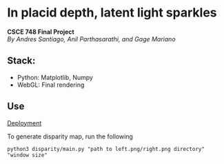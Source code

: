 # In placid depth, latent light sparkles
**CSCE 748 Final Project**\
*By Andres Santiago, Anil Parthasarathi, and Gage Mariano*

## Stack:  
- Python: Matplotlib, Numpy
- WebGL: Final rendering

## Use
[Deployment](https://ipdlls.netlify.app/frontend/)

To generate disparity map, run the following
```
python3 disparity/main.py "path to left.png/right.png directory" "window size"
```